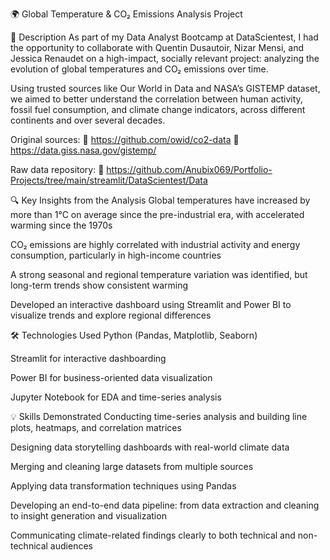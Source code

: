 🌍 Global Temperature & CO₂ Emissions Analysis Project

📌 Description
As part of my Data Analyst Bootcamp at DataScientest, I had the opportunity to collaborate with Quentin Dusautoir, Nizar Mensi, and Jessica Renaudet on a high-impact, socially relevant project: analyzing the evolution of global temperatures and CO₂ emissions over time.

Using trusted sources like Our World in Data and NASA’s GISTEMP dataset, we aimed to better understand the correlation between human activity, fossil fuel consumption, and climate change indicators, across different continents and over several decades.

Original sources:
🔗 https://github.com/owid/co2-data
🔗 https://data.giss.nasa.gov/gistemp/

Raw data repository:
📂 https://github.com/Anubix069/Portfolio-Projects/tree/main/streamlit/DataScientest/Data

🔍 Key Insights from the Analysis
Global temperatures have increased by more than 1°C on average since the pre-industrial era, with accelerated warming since the 1970s

CO₂ emissions are highly correlated with industrial activity and energy consumption, particularly in high-income countries

A strong seasonal and regional temperature variation was identified, but long-term trends show consistent warming

Developed an interactive dashboard using Streamlit and Power BI to visualize trends and explore regional differences

🛠️ Technologies Used
Python (Pandas, Matplotlib, Seaborn)

Streamlit for interactive dashboarding

Power BI for business-oriented data visualization

Jupyter Notebook for EDA and time-series analysis

💡 Skills Demonstrated
Conducting time-series analysis and building line plots, heatmaps, and correlation matrices

Designing data storytelling dashboards with real-world climate data

Merging and cleaning large datasets from multiple sources

Applying data transformation techniques using Pandas

Developing an end-to-end data pipeline: from data extraction and cleaning to insight generation and visualization

Communicating climate-related findings clearly to both technical and non-technical audiences

